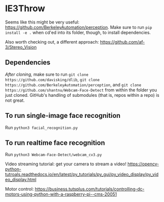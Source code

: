 # IE3Throw

Seems like this might be very useful: https://github.com/BerkeleyAutomation/perception. Make sure to run `pip install -e .` when cd'ed into its folder, though, to install dependencies.

Also worth checking out, a different approach: https://github.com/af-3/Stereo_Vision

## Dependencies

*After cloning,* make sure to run `git clone https://github.com/davisking/dlib`, `git clone https://github.com/BerkeleyAutomation/perception`, and `git clone https://github.com/shantnu/Webcam-Face-Detect` from within the folder you just cloned. GitHub's handling of submodules (that is, repos within a repo) is not great.

## To run single-image face recognition

Run `python3 facial_recognition.py`

## To run realtime face recognition

Run `python3 Webcam-Face-Detect/webcam_cv3.py`


Video streaming tutorial: get your camera to stream a video! https://opencv-python-tutroals.readthedocs.io/en/latest/py_tutorials/py_gui/py_video_display/py_video_display.html


Motor control: https://business.tutsplus.com/tutorials/controlling-dc-motors-using-python-with-a-raspberry-pi--cms-20051

